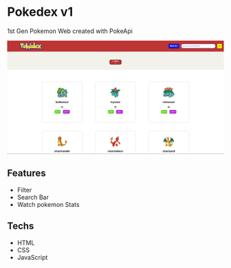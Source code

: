 
# Pokedex v1

1st Gen Pokemon Web created with PokeApi

![alt text](IMG/readme.png)

## Features

- Filter
- Search Bar
- Watch pokemon Stats


## Techs

- HTML
- CSS
- JavaScript



